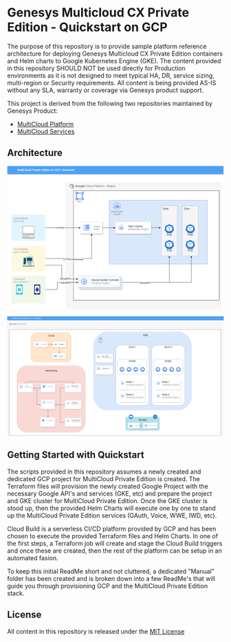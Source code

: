 # Genesys Multicloud CX Private Edition - Quickstart on GCP

The purpose of this repository is to provide sample platform reference architecture for deploying Genesys Multicloud CX Private Edition containers and Helm charts to Google Kubernetes Engine (GKE).  The content provided in this repository SHOULD NOT be used directly for Production environments as it is not designed to meet typical HA, DR, service sizing, multi-region or Security requirements.  All content is being provided AS-IS without any SLA, warranty or coverage via Genesys product support.

This project is derived from the following two repositories maintained by Genesys Product:
* [MultiCloud Platform](https://github.com/genesys/multicloud-platform)
* [MultiCloud Services](https://github.com/genesys/multicloud-services)

## Architecture

![Quickstart - User Diagram](diagrams/Quickstart-on-GCP-Quickstart-User.png)

![Quickstart - GCP Diagram](diagrams/Quickstart-on-GCP.png)

## Getting Started with Quickstart
The scripts provided in this repository assumes a newly created and dedicated GCP project for MultiCloud Private Edition is created. The Terraform files will provision the newly created Google Project with the necessary Google API's and services (GKE, etc) and prepare the project and GKE cluster for MultiCloud Private Edition. Once the GKE cluster is stood up, then the provided Helm Charts will execute one by one to stand up the MultiCloud Private Edition services (GAuth, Voice, WWE, IWD, etc).

Cloud Build is a serverless CI/CD platform provided by GCP and has been chosen to execute the provided Terraform files and Helm Charts. In one of the first steps, a Terraform job will create and stage the Cloud Build triggers and once these are created, then the rest of the platform can be setup in an automated fasion.

To keep this initial ReadMe short and not cluttered, a dedicated "Manual" folder has been created and is broken down into a few ReadMe's that will guide you through provisioning GCP and the MultiCloud Private Edition stack. 

## License
All content in this repository is released under the [MIT License](LICENSE)